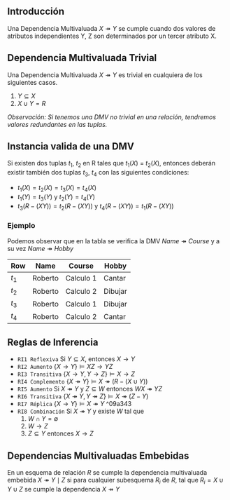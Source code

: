 ## Introducción
Una Dependencia Multivaluada $X \twoheadrightarrow Y$ se cumple cuando dos valores de atributos independientes Y, Z son determinados por un tercer atributo X.

## Dependencia Multivaluada Trivial
Una Dependencia Multivaluada $X \twoheadrightarrow Y$  es trivial en cualquiera de los siguientes casos.
1. $Y \subseteq X$
2. $X \cup Y = R$

*Observación: Si tenemos una DMV no trivial en una relación, tendremos valores redundantes en las tuplas.*

## Instancia valida de una DMV
Si existen dos tuplas $t_1$, $t_2$ en R tales que $t_1(X)$ = $t_2(X)$, entonces deberán existir también dos tuplas $t_3$, $t_4$ con las siguientes condiciones:
- $t_1(X) = t_2(X) = t_3(X) = t_4(X)$
- $t_1(Y)=t_3(Y)$  y  $t_2(Y)=t_4(Y)$
- $t_3(R-(XY))=t_2(R-(XY))$  y  $t_4(R-(XY))=t_1(R-(XY))$

### Ejemplo
Podemos observar que en la tabla se verifica la DMV $Name \twoheadrightarrow Course$ y a su vez $Name \twoheadrightarrow Hobby$

| Row | Name | Course | Hobby | 
|------|-------|---------|--------|
|$t_1$|Roberto|Calculo 1|Cantar|
|$t_2$|Roberto|Calculo 2|Dibujar|
|$t_3$|Roberto|Calculo 1|Dibujar|
|$t_4$|Roberto|Calculo 2|Cantar|

## Reglas de Inferencia
- `RI1 Reflexiva`  Si $Y \subseteq X$, entonces $X \rightarrow Y$
- `RI2 Aumento` $\{X \rightarrow Y\} \vDash XZ \rightarrow YZ$
- `RI3 Transitiva` $\{X \rightarrow Y, Y \rightarrow Z\} \vDash X \rightarrow Z$
- `RI4 Complemento` $\{X \twoheadrightarrow Y\} \vDash X \twoheadrightarrow (R - (X \cup Y))$
- `RI5 Aumento` Si $X \twoheadrightarrow Y$ y $Z \subseteq W$ entonces $WX \twoheadrightarrow YZ$
- `RI6 Transitiva` $\{X \twoheadrightarrow Y, Y \twoheadrightarrow Z\} \vDash X \twoheadrightarrow (Z - Y)$
- `RI7 Réplica` $\{X \rightarrow Y\} \vDash X \twoheadrightarrow Y$ ^09a343
- `RI8 Combinación` Si $X \twoheadrightarrow Y$ y existe $W$ tal que
	1. $W \cap Y = \emptyset$
	2. $W \rightarrow Z$
	3. $Z \subseteq Y$
	entonces $X \rightarrow Z$
	
## Dependencias Multivaluadas Embebidas
En un esquema de relación $R$ se cumple la dependencia multivaluada embebida $X \twoheadrightarrow Y \mid Z$ si para cualquier subesquema $R_i$ de $R$, tal que $R_i=X \cup Y \cup Z$ se cumple la dependencia $X \twoheadrightarrow Y$



